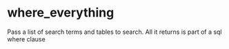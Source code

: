 where_everything
================

Pass a list of search terms and tables to search. All it returns is part of a sql where clause
